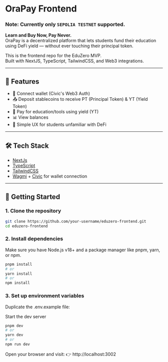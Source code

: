 # OraPay Frontend

### Note: Currently only `SEPOLIA TESTNET` supported.

**Learn and Buy Now, Pay Never.**  
OraPay is a decentralized platform that lets students fund their education using DeFi yield — without ever touching their principal token.

This is the frontend repo for the EduZero MVP.  
Built with NextJS, TypeScript, TailwindCSS, and Web3 integrations.

---

## 🚀 Features

- 🔐 Connect wallet (Civic's Web3 Auth)
- 📤 Deposit stablecoins to receive PT (Principal Token) & YT (Yield Token)
- 💸 Pay for education/tools using yield (YT)
- 📊 View balances
- 🧼 Simple UX for students unfamiliar with DeFi

---

## 🛠 Tech Stack

- [NextJs](https://nextjs.org/)
- [TypeScript](https://www.typescriptlang.org/)
- [TailwindCSS](https://tailwindcss.com/)
- [Wagmi](https://wagmi.sh/) + [Civic]([https://www.rainbowkit.com/](https://docs.civic.com/)) for wallet connection

---

## 🚀 Getting Started

### 1. Clone the repository

```bash
git clone https://github.com/your-username/eduzero-frontend.git
cd eduzero-frontend
```

### 2. Install dependencies

Make sure you have Node.js v18+ and a package manager like pnpm, yarn, or npm.

```bash
pnpm install
# or
yarn install
# or
npm install
```

### 3. Set up environment variables
Duplicate the .env.example file:


Start the dev server
```bash
pnpm dev
# or
yarn dev
# or
npm run dev
```

Open your browser and visit:
👉 http://localhost:3002
